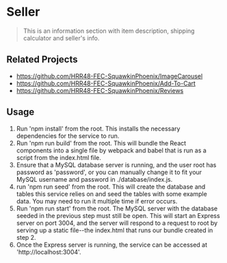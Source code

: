 # Seller

> This is an information section with item description, shipping calculator and seller's info.


## Related Projects

  - https://github.com/HRR48-FEC-SquawkinPhoenix/ImageCarousel
  - https://github.com/HRR48-FEC-SquawkinPhoenix/Add-To-Cart
  - https://github.com/HRR48-FEC-SquawkinPhoenix/Reviews


## Usage
1. Run 'npm install' from the root. This installs the necessary dependencies for the service to run.
1. Run 'npm run build' from the root. This will bundle the React components into a single file by webpack and babel that is run as a script from the index.html file.
1. Ensure that a MySQL database server is running, and the user root has password as 'password', or you can manually change it to fit your MySQL username and password in ./database/index.js.
1. run 'npm run seed' from the root. This will create the database and tables this service relies on and seed the tables with some example data. You may need to run it multiple time if error occurs.
1. Run 'npm run start' from the root. The MySQL server with the database seeded in the previous step must still be open. This will start an Express server on port 3004, and the server will respond to a request to root by serving up a static file--the index.html that runs our bundle created in step 2.
1. Once the Express server is running, the service can be accessed at 'http://localhost:3004'.
